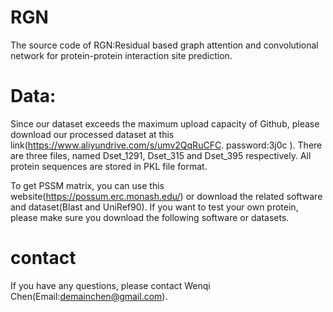 # RGN
The source code of RGN:Residual based graph attention and convolutional network for protein-protein interaction site prediction.

# Data:
Since our dataset exceeds the maximum upload capacity of Github, please download our processed dataset at this link(https://www.aliyundrive.com/s/umv2QqRuCFC.  password:3j0c ).
There are three files, named Dset_1291, Dset_315 and Dset_395 respectively.
All protein sequences are stored in PKL file format.

To get PSSM matrix, you can use this website(https://possum.erc.monash.edu/) or download the related software and dataset(Blast and UniRef90).
If you want to test your own protein, please make sure you download the following software or datasets.

# contact
If you have any questions, please contact Wenqi Chen(Email:demainchen@gmail.com).
